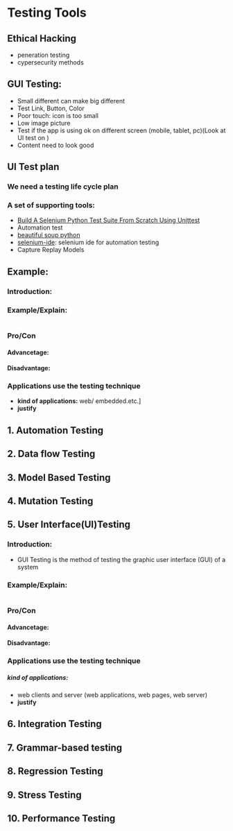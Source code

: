 # Testing Tools

## Ethical Hacking
- peneration testing
- cypersecurity methods

## GUI Testing:
- Small different can make big different
- Test Link, Button, Color
- Poor touch: icon is too small
- Low image picture
- Test if the app is using ok on different screen (mobile, tablet, pc)(Look at UI test on )
- Content need to look good

## UI Test plan
### We need a testing life cycle plan
### A set of supporting tools: 
- [Build A Selenium Python Test Suite From Scratch Using Unittest](https://www.techbeamers.com/selenium-python-test-suite-unittest/#:~:text=Selenium%20Python%20Unittest%20Framework%20Test%20Loader%20%E2%80%93%20It%E2%80%99s,TestSuite%20object%20that%20carries%20those%20cases%20and%20suites.)
- Automation test
- [beautiful soup python](https://beautiful-soup-4.readthedocs.io/en/latest/)
- [selenium-ide](https://www.selenium.dev/selenium-ide/): selenium ide for automation testing
- Capture Replay Models


## Example:
### Introduction:
### Example/Explain:
```
```
### Pro/Con
#### Advancetage:
#### Disadvantage:
### Applications use the testing technique 
- <b>kind of applications:</b> web/ embedded.etc.]
- <b>justify</b>


## 1. Automation Testing


## 2. Data flow Testing


## 3. Model Based Testing


## 4. Mutation Testing


## 5. User Interface(UI)Testing
### Introduction:
- GUI Testing is the method of testing the graphic user interface (GUI) of a system
### Example/Explain:
```
```
### Pro/Con
#### Advancetage:
#### Disadvantage:
### Applications use the testing technique 
##### <b>kind of applications:</b> 
- web clients and server (web applications, web pages, web server)
- <b>justify</b>

## 6. Integration Testing


## 7. Grammar-based testing


## 8. Regression Testing


## 9. Stress Testing


## 10. Performance Testing

